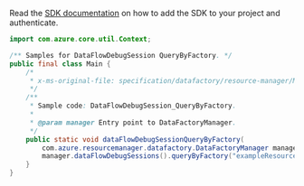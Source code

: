 Read the [SDK documentation](https://github.com/Azure/azure-sdk-for-java/blob/azure-resourcemanager-datafactory_1.0.0-beta.9/sdk/datafactory/azure-resourcemanager-datafactory/README.md) on how to add the SDK to your project and authenticate.

```java
import com.azure.core.util.Context;

/** Samples for DataFlowDebugSession QueryByFactory. */
public final class Main {
    /*
     * x-ms-original-file: specification/datafactory/resource-manager/Microsoft.DataFactory/stable/2018-06-01/examples/DataFlowDebugSession_QueryByFactory.json
     */
    /**
     * Sample code: DataFlowDebugSession_QueryByFactory.
     *
     * @param manager Entry point to DataFactoryManager.
     */
    public static void dataFlowDebugSessionQueryByFactory(
        com.azure.resourcemanager.datafactory.DataFactoryManager manager) {
        manager.dataFlowDebugSessions().queryByFactory("exampleResourceGroup", "exampleFactoryName", Context.NONE);
    }
}
```
